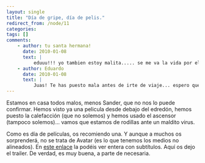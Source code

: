```yaml
---
layout: single
title: "Día de gripe, día de pelis."
redirect_from: /node/11
categories:
tags: []
comments: 
    - author: tu santa hermana!
      date: 2010-01-08
      text: |
          eduuu!!! yo tambien estoy malita..... se me va la vida por el wc acompañado de unos agradables 38 grados de fiebre!!! asi q me tocara hacer edredoning y ver la peli q ha propuesto....porq avatar ya la he visto! y en 3D! jjejeje es bonita, no seas prejuicioso!! un besooooo y alejar vuestros sucios germenes de mi sobrinito sagradooo!!!! desde chile con amooor muchos besoooos!!!  
    - author: Eduardo
      date: 2010-01-08
      text: |
          Juas! Te has puesto mala antes de irte de viaje... espero que cuando estes comiendo en tugurios por ahí no te pongas aún peor...  
---
```

Estamos en casa todos malos, menos Sander, que no nos lo puede confirmar. Hemos visto ya una pelicula desde debajo del edredón, hemos puesto la calefacción (que no solemos) y hemos usado el ascensor (tampoco solemos)... vamos que estamos de rodillas ante un maldito virus.

Como es día de películas, os recomiendo una. Y aunque a muchos os sorprenderá, no se trata de Avatar (es lo que tenemos los medios no alineados). En [este enlace](http://www.youtube.com/watch?v=tZnOZnHZt3o&feature=PlayList&p=1D0670AC8C7CB77F&index=0&playnext=1) la podéis ver entera con subtítulos. Aquí os dejo el trailer. De verdad, es muy buena, a parte de necesaria.

<object data="http://www.youtube.com/v/oG9SFdHe_4k" type="application/x-shockwave-flash" width="425" height="350"><param name="data" value="http://www.youtube.com/v/oG9SFdHe_4k"><param name="src" value="http://www.youtube.com/v/oG9SFdHe_4k"></object>
